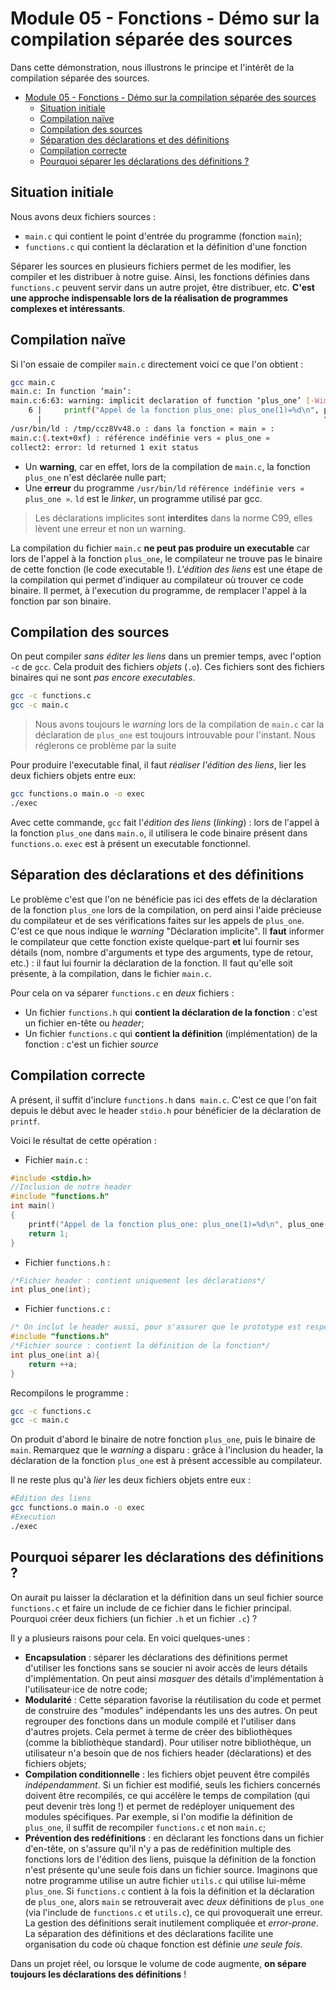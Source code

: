 # Module 05 - Fonctions - Démo sur la compilation séparée des sources

Dans cette démonstration, nous illustrons le principe et l'intérêt de la compilation séparée des sources.

- [Module 05 - Fonctions - Démo sur la compilation séparée des sources](#module-05---fonctions---démo-sur-la-compilation-séparée-des-sources)
  - [Situation initiale](#situation-initiale)
  - [Compilation naïve](#compilation-naïve)
  - [Compilation des sources](#compilation-des-sources)
  - [Séparation des déclarations et des définitions](#séparation-des-déclarations-et-des-définitions)
  - [Compilation correcte](#compilation-correcte)
  - [Pourquoi séparer les déclarations des définitions ?](#pourquoi-séparer-les-déclarations-des-définitions-)


## Situation initiale

Nous avons deux fichiers sources :

- `main.c` qui contient le point d'entrée du programme (fonction `main`);
- `functions.c` qui contient la déclaration et la définition d'une fonction 

Séparer les sources en plusieurs fichiers permet de les modifier, les compiler et les distribuer à notre guise. Ainsi, les fonctions définies dans `functions.c` peuvent servir dans un autre projet, être distribuer, etc. **C'est une approche indispensable lors de la réalisation de programmes complexes et intéressants**.

## Compilation naïve

Si l'on essaie de compiler `main.c` directement voici ce que l'on obtient :

~~~bash
gcc main.c
main.c: In function ‘main’:
main.c:6:63: warning: implicit declaration of function ‘plus_one’ [-Wimplicit-function-declaration]
    6 |     printf("Appel de la fonction plus_one: plus_one(1)=%d\n", plus_one(1));
      |                                                               ^~~~~~~~
/usr/bin/ld : /tmp/ccz8Vv48.o : dans la fonction « main » :
main.c:(.text+0xf) : référence indéfinie vers « plus_one »
collect2: error: ld returned 1 exit status
~~~

- Un **warning**, car en effet, lors de la compilation de `main.c`, la fonction `plus_one` n'est déclarée nulle part;
- Une **erreur** du programme `/usr/bin/ld` `référence indéfinie vers « plus_one »`. `ld` est le *linker*, un programme utilisé par gcc.

> Les déclarations implicites sont **interdites** dans la norme C99, elles lèvent une erreur et non un warning.

La compilation du fichier `main.c` **ne peut pas produire un executable** car lors de l'appel à la fonction `plus_one`, le compilateur ne trouve pas le binaire de cette fonction (le code executable !). *L'édition des liens* est une étape de la compilation qui permet d'indiquer au compilateur où trouver ce code binaire. Il permet, à l'execution du programme, de remplacer l'appel à la fonction par son binaire.

## Compilation des sources

On peut compiler *sans éditer les liens* dans un premier temps, avec l'option `-c` de `gcc`. Cela produit des fichiers *objets* (`.o`). Ces fichiers sont des fichiers binaires qui ne sont *pas encore executables*.

~~~bash
gcc -c functions.c
gcc -c main.c
~~~

> Nous avons toujours le *warning* lors de la compilation de `main.c` car la déclaration de `plus_one` est toujours introuvable pour l'instant. Nous réglerons ce problème par la suite

Pour produire l'executable final, il faut *réaliser l'édition des liens*, lier les deux fichiers objets entre eux:

~~~bash
gcc functions.o main.o -o exec
./exec
~~~

Avec cette commande, `gcc` fait l'*édition des liens* (*linking*) : lors de l'appel à la fonction `plus_one` dans `main.o`, il utilisera le code binaire présent dans `functions.o`. `exec` est à présent un executable fonctionnel. 

## Séparation des déclarations et des définitions

Le problème c'est que l'on ne bénéficie pas ici des effets de la déclaration de la fonction `plus_one` lors de la compilation, on perd ainsi l'aide précieuse du compilateur et de ses vérifications faites sur les appels de `plus_one`. C'est ce que nous indique le *warning* "Déclaration implicite". Il **faut** informer le compilateur que cette fonction existe quelque-part **et** lui fournir ses détails (nom, nombre d'arguments et type des arguments, type de retour, etc.) : il faut lui fournir la déclaration de la fonction. Il faut qu'elle soit présente, à la compilation, dans le fichier `main.c`. 

Pour cela on va séparer `functions.c` en *deux* fichiers :

- Un fichier `functions.h` qui **contient la déclaration de la fonction** : c'est un fichier en-tête ou *header*;
- Un fichier `functions.c` qui **contient la définition** (implémentation) de la fonction : c'est un fichier *source*

## Compilation correcte

A présent, il suffit d'inclure `functions.h` dans` main.c`. C'est ce que l'on fait depuis le début avec le header `stdio.h` pour bénéficier de la déclaration de `printf`.

Voici le résultat de cette opération :

- Fichier `main.c` :

~~~c
#include <stdio.h>
//Inclusion de notre header
#include "functions.h"
int main()
{
    printf("Appel de la fonction plus_one: plus_one(1)=%d\n", plus_one(1));
    return 1;
}
~~~

- Fichier `functions.h` :

~~~c
/*Fichier header : contient uniquement les déclarations*/
int plus_one(int);
~~~

- Fichier `functions.c` :

~~~c
/* On inclut le header aussi, pour s'assurer que le prototype est respecté à l'implémentation */
#include "functions.h"
/*Fichier source : contient la définition de la fonction*/
int plus_one(int a){
    return ++a;
}
~~~

Recompilons le programme :

~~~bash
gcc -c functions.c
gcc -c main.c
~~~

On produit d'abord le binaire de notre fonction `plus_one`, puis le binaire de `main`. Remarquez que le *warning* a disparu : grâce à l'inclusion du header, la déclaration de la fonction `plus_one` est à présent accessible au compilateur. 

Il ne reste plus qu'à *lier* les deux fichiers objets entre eux :

~~~bash
#Édition des liens
gcc functions.o main.o -o exec
#Execution
./exec
~~~

## Pourquoi séparer les déclarations des définitions ?

On aurait pu laisser la déclaration et la définition dans un seul fichier source `functions.c` et faire un include de ce fichier dans le fichier principal. Pourquoi créer deux fichiers (un fichier `.h` et un fichier `.c`) ?

Il y a plusieurs raisons pour cela. En voici quelques-unes :

- **Encapsulation** : séparer les déclarations des définitions permet d'utiliser les fonctions sans se soucier ni avoir accès de leurs détails d'implémentation. On peut ainsi *masquer* des détails d'implémentation à l'utilisateur·ice de notre code;
- **Modularité** : Cette séparation favorise la réutilisation du code et permet de construire des "modules" indépendants les uns des autres. On peut regrouper des fonctions dans un module compilé et l'utiliser dans d'autres projets. Cela permet à terme de créer des bibliothèques (comme la bibliothèque standard). Pour utiliser notre bibliothèque, un utilisateur n'a besoin que de nos fichiers header (déclarations) et des fichiers objets;
- **Compilation conditionnelle** : les fichiers objet peuvent être compilés *indépendamment*. Si un fichier est modifié, seuls les fichiers concernés doivent être recompilés, ce qui accélère le temps de compilation (qui peut devenir très long !) et permet de redéployer uniquement des modules spécifiques. Par exemple, si l'on modifie la définition de `plus_one`, il suffit de recompiler `functions.c` et non `main.c`;
- **Prévention des redéfinitions** : en déclarant les fonctions dans un fichier d'en-tête, on s'assure qu'il n'y a pas de redéfinition multiple des fonctions lors de l'édition des liens, puisque la définition de la fonction n'est présente qu'une seule fois dans un fichier source. Imaginons que notre programme utilise un autre fichier `utils.c` qui utilise lui-même `plus_one`. Si `functions.c` contient à la fois la définition et la déclaration de `plus_one`, alors `main` se retrouverait avec *deux* définitions de `plus_one` (via l'include de `functions.c` et `utils.c`), ce qui provoquerait une erreur. La gestion des définitions serait inutilement compliquée et *error-prone*. La séparation des définitions et des déclarations facilite une organisation du code où chaque fonction est définie *une seule fois*.


Dans un projet réel, ou lorsque le volume de code augmente, **on sépare toujours les déclarations des définitions** !